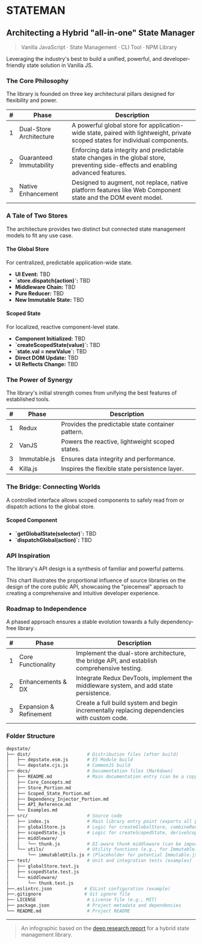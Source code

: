 # STATEMAN

## Architecting a Hybrid "all-in-one" State Manager

> Vanilla JavaScript &middot; State Management &middot; CLI Tool &middot; NPM Library

Leveraging the industry's best to build a unified, powerful, and developer-friendly state solution in Vanilla JS.

### The Core Philosophy

The library is founded on three key architectural pillars designed for flexibility and power.

| # | Phase | Description |
| --- | --- | --- |
| 1 | Dual-Store Architecture | A powerful global store for application-wide state, paired with lightweight, private scoped states for individual components. |
| 2 | Guaranteed Immutability | Enforcing data integrity and predictable state changes in the global store, preventing side-effects and enabling advanced features. |
| 3 | Native Enhancement| Designed to augment, not replace, native platform features like Web Component state and the DOM event model. |

### A Tale of Two Stores

The architecture provides two distinct but connected state management models to fit any use case.

#### The Global Store

For centralized, predictable application-wide state.

- **UI Event:** TBD
- **\`store.dispatch(action)\`:** TBD
- **Middleware Chain:** TBD
- **Pure Reducer:** TBD
- **New Immutable State:** TBD

#### Scoped State

For localized, reactive component-level state.

- **Component Initialized:** TBD
- **\`createScopedState(value)\`:** TBD
- **\`state.val = newValue\`:** TBD
- **Direct DOM Update:** TBD
- **UI Reflects Change:** TBD

### The Power of Synergy

The library's initial strength comes from unifying the best features of established tools.

| # | Phase | Description |
| --- | --- | --- |
| 1 | Redux | Provides the predictable state container pattern. |
| 2 | VanJS | Powers the reactive, lightweight scoped states. |
| 3 | Immutable.js | Ensures data integrity and performance. |
| 4 | Killa.js | Inspires the flexible state persistence layer. |

### The Bridge: Connecting Worlds

A controlled interface allows scoped components to safely read from or dispatch actions to the global store.

#### Scoped Component

- **\`getGlobalState(selector)\`:** TBD
- **\`dispatchGlobal(action)\`:** TBD

### API Inspiration

The library's API design is a synthesis of familiar and powerful patterns.

This chart illustrates the proportional influence of source libraries on the design of the core public API, showcasing the "piecemeal" approach to creating a comprehensive and intuitive developer experience.

### Roadmap to Independence

A phased approach ensures a stable evolution towards a fully dependency-free library.

| # | Phase | Description |
| --- | --- | --- |
| 1 | Core Functionality | Implement the dual-store architecture, the bridge API, and establish comprehensive testing. |
| 2 | Enhancements & DX | Integrate Redux DevTools, implement the middleware system, and add state persistence. |
| 3 | Expansion & Refinement | Create a full build system and begin incrementally replacing dependencies with custom code. |

### Folder Structure

```bash
depstate/
├── dist/                     # Distribution files (after build)
│   ├── depstate.esm.js       # ES Module build
│   └── depstate.cjs.js       # CommonJS build
├── docs/                     # Documentation files (Markdown)
│   ├── README.md             # Main documentation entry (can be a copy of the root README)
│   ├── Core_Concepts.md
│   ├── Store_Portion.md
│   ├── Scoped_State_Portion.md
│   ├── Dependency_Injector_Portion.md
│   ├── API_Reference.md
│   └── Examples.md
├── src/                      # Source code
│   ├── index.js              # Main library entry point (exports all public APIs)
│   ├── globalStore.js        # Logic for createGlobalStore, combineReducers
│   ├── scopedState.js        # Logic for createScopedState, deriveScopedState
│   ├── middleware/
│   │   └── thunk.js          # DI-aware thunk middleware (can be imported separately)
│   └── utils/                # Utility functions (e.g., for Immutable.js helpers, if any)
│       └── immutableUtils.js # (Placeholder for potential Immutable.js helpers)
├── test/                     # Unit and integration tests (examples)
│   ├── globalStore.test.js
│   ├── scopedState.test.js
│   └── middleware/
│       └── thunk.test.js
├──.eslintrc.json            # ESLint configuration (example)
├──.gitignore                # Git ignore file
├── LICENSE                   # License file (e.g., MIT)
├── package.json              # Project metadata and dependencies
└── README.md                 # Project README
```

---

> An infographic based on the [deep research report](./research.pdf) for a hybrid state management library.
